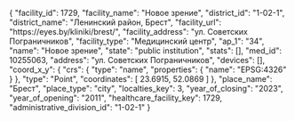 {
    "facility_id": 1729,
    "facility_name": "Новое зрение",
    "district_id": "1-02-1",
    "district_name": "Ленинский район, Брест",
    "facility_url": "https:\/\/eyes.by\/kliniki\/brest\/",
    "facility_address": "ул. Советских Пограничников",
    "facility_type": "Медицинский центр",
    "ap_1": "34",
    "name": "Новое зрение",
    "state": "public institution",
    "stats": [],
    "med_id": 10255063,
    "address": "ул. Советских Пограничников",
    "devices": [],
    "coord_x_y": {
        "crs": {
            "type": "name",
            "properties": {
                "name": "EPSG:4326"
            }
        },
        "type": "Point",
        "coordinates": [
            23.6915,
            52.0869
        ]
    },
    "place_name": "Брест",
    "place_type": "city",
    "localties_key": 3,
    "year_of_closing": "2023",
    "year_of_opening": "2011",
    "healthcare_facility_key": 1729,
    "administrative_division_id": "1-02-1"
}